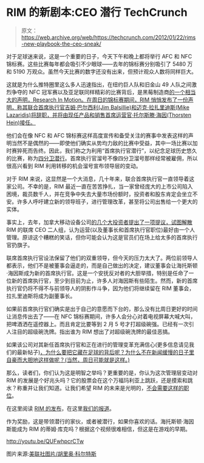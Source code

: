 # RIM 的新剧本:CEO 潜行 TechCrunch

> 原文：<https://web.archive.org/web/https://techcrunch.com/2012/01/22/rims-new-playbook-the-ceo-sneak/>

对于足球迷来说，这是一个重要的日子，今天下午和晚上都将举行 AFC 和 NFC 锦标赛。这些比赛每年都会吸引不少眼球——去年的锦标赛分别吸引了 5480 万和 5190 万观众。虽然今天比赛的数字还没有出来，但预计观众人数将同样巨大。

这就是为什么推特圈里这么多人迅速指出，在纽约巨人队和旧金山 49 人队之间激烈争夺的 NFC 冠军赛以及亚足联同样精彩的比赛背后，是黑莓制造商[的一个相当大的声明，Research In Motion。在周日的锦标赛期间，RIM 悄悄发布了一份声明，称其联合首席执行官吉姆·巴尔西利(Jim Balsillie)和迈克·拉扎里迪斯(Mike Lazaridis)将辞职，并将由现任产品和销售首席运营官·托尔斯滕·海因(Thorsten Hein)接任。](https://web.archive.org/web/20221206185020/http://press.rim.com/release.jsp?id=5358)

他们会在像 NFC 和 AFC 锦标赛这样高度宣传和备受关注的赛事中发表这样的声明当然不是偶然的——即使他们确实从势均力敌的比赛中受益，其中一场比赛以加时赛猝死而告终。因此，我们称之为利用“首席执行官潜行”，以纪念足球历史悠久的比赛，称为[四分卫潜行](https://web.archive.org/web/20221206185020/http://en.wikipedia.org/wiki/Quarterback_sneak)。首席执行官溜号不像四分卫溜号那样经常被雇佣，所以很高兴看到 RIM 利用转移的机会溜号宣布领导层的变动。

对于 RIM 来说，这显然是一个大消息，几十年来，联合首席执行官一直领导着这家公司。不幸的是，RIM 最近一直在苦苦挣扎，当一家曾经庞大的上市公司陷入困境，裁员数千人，并在竞争中失去大量市场份额时，投资者和股东肯定会坐立不安。许多人呼吁建立新的领导班子，进行管理改革，甚至将公司出售给一个更大的实体。

事实上，去年，加拿大移动设备公司[的几个大投资者提出了一项提议，试图解散](https://web.archive.org/web/20221206185020/http://news.cnet.com/8301-31021_3-20075916-260/rim-investors-pull-proposal-to-split-ceo-role/?part=rss&subj=news&tag=2547-1_3-0-20) RIM 的联席 CEO 二人组，认为运营(以及董事长和首席执行官职位)最好由一个人管理。原谅这个糟糕的笑话，但你可能会认为这是官员们在场上给太多的首席执行官扔旗子。

联席首席执行官设法保留了他们的双重领导，但今天的压力太大了。两位前领导人都表示，他们不是被董事会逼走的，而是自己做出的决定，建议董事会让海托斯顿·海因斯成为新的首席执行官。这是一个安抚反对者的大胆举措，特别是任命了一位新的首席执行官，至少到目前为止，许多人对海因斯有些陌生。然而，新的首席执行官仍将不得不与前领导人的阴影作斗争，因为他们将继续留在 RIM 董事会，拉扎里迪斯将成为副董事长。

如果前首席执行官们确实是出于自己的意愿而下台的，那么没有比周日更好的时间让消息传出去了——在 NFC 锦标赛期间，许多人会分心对着电视屏幕大喊大叫，把啤酒洒在遥控器上。而且肯定比要等到 2 月 5 号才打超级碗强。已经有一次引人注目的超级碗洗牌。指出谁为 RIM 想出了对超级碗洗牌的最佳恶搞。

如果该公司对其新任首席执行官和正在进行的管理变革充满信心(更多信息请见我们的最新帖子[)，为什么要把它藏在足球的背后呢？为什么不在新闻缓慢的日子里自豪而大胆地这样做呢？(当然，周日可能就是这样。)](https://web.archive.org/web/20221206185020/https://beta.techcrunch.com/2012/01/22/breaking-rim-co-ceos-to-step-down-coo-to-take-the-reins/)

那么，读者们，你们认为这是明智之举吗？更重要的是，你认为这次管理层变动对 RIM 的发展是个好兆头吗？它的股票会在这个万福玛利亚上跳跃，还是摸索和跳水？称重并让我们知道。让我们希望 RIM 的未来是光明的，[不会需要这样的职位](https://web.archive.org/web/20221206185020/https://beta.techcrunch.com/2012/01/21/what-happened-to-kodaks-moment/)。

在这里阅读 [RIM 的发布](https://web.archive.org/web/20221206185020/http://press.rim.com/release.jsp?id=5358)，在这里[我们的报道](https://web.archive.org/web/20221206185020/https://beta.techcrunch.com/2012/01/22/breaking-rim-co-ceos-to-step-down-coo-to-take-the-reins/)。

作为奖励，这是带领潜行的家伙，或者被潜行，如果你喜欢的话。海托斯顿·海因斯能成为 RIM 的蒂姆·库克吗？根据这个视频很难相信，但这是在游戏的早期。

http://youtu.be/QUFwhpcrCTw

图片来源:[美联社图片/胡里奥·科尔特斯](https://web.archive.org/web/20221206185020/http://www.bigblueview.com/2011/11/21/2578138/giants-line-is-offensive-david-baas-david-diehl-chris-snee-kareem-mckenzie-will-beatty)